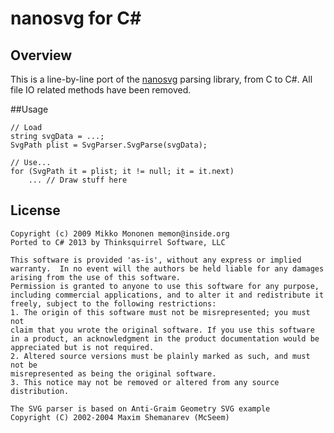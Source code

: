 nanosvg for C#
===

## Overview
This is a line-by-line port of the [nanosvg](https://code.google.com/p/nanosvg/) parsing library, from C to C#. All file IO related methods have been removed.

##Usage

	// Load
	string svgData = ...;
	SvgPath plist = SvgParser.SvgParse(svgData);
	
	// Use...
	for (SvgPath it = plist; it != null; it = it.next)
		... // Draw stuff here
		
## License

	Copyright (c) 2009 Mikko Mononen memon@inside.org
	Ported to C# 2013 by Thinksquirrel Software, LLC

	This software is provided 'as-is', without any express or implied
	warranty.  In no event will the authors be held liable for any damages
	arising from the use of this software.
	Permission is granted to anyone to use this software for any purpose,
	including commercial applications, and to alter it and redistribute it
	freely, subject to the following restrictions:
	1. The origin of this software must not be misrepresented; you must not
	claim that you wrote the original software. If you use this software
	in a product, an acknowledgment in the product documentation would be
	appreciated but is not required.
	2. Altered source versions must be plainly marked as such, and must not be
	misrepresented as being the original software.
	3. This notice may not be removed or altered from any source distribution.

	The SVG parser is based on Anti-Graim Geometry SVG example
	Copyright (C) 2002-2004 Maxim Shemanarev (McSeem)